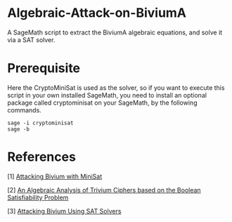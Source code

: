 # Algebraic-Attack-on-BiviumA
A SageMath script to extract the BiviumA algebraic equations, and solve it via a SAT solver. 
# Prerequisite
Here the CryptoMiniSat is used as the solver, so if you want to execute this script in your own installed SageMath, you need to install an optional package called cryptominisat on your SageMath, by the following commands.  
```
sage -i cryptominisat
sage -b
```
# References
[1] [Attacking Bivium with MiniSat](https://www.cosic.esat.kuleuven.be/ecrypt/stream/papersdir/2007/040.pdf)

[2] [An Algebraic Analysis of Trivium Ciphers based on the Boolean Satisfiability Problem](https://eprint.iacr.org/2007/129.pdf)

[3] [Attacking Bivium Using SAT Solvers](https://link.springer.com/chapter/10.1007/978-3-540-79719-7_7)

